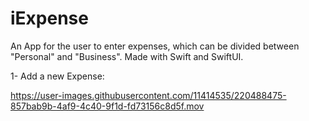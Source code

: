 # iExpense
An App for the user to enter expenses, which can be divided between "Personal" and "Business". Made with Swift and SwiftUI.

1- Add a new Expense:



https://user-images.githubusercontent.com/11414535/220488475-857bab9b-4af9-4c40-9f1d-fd73156c8d5f.mov


